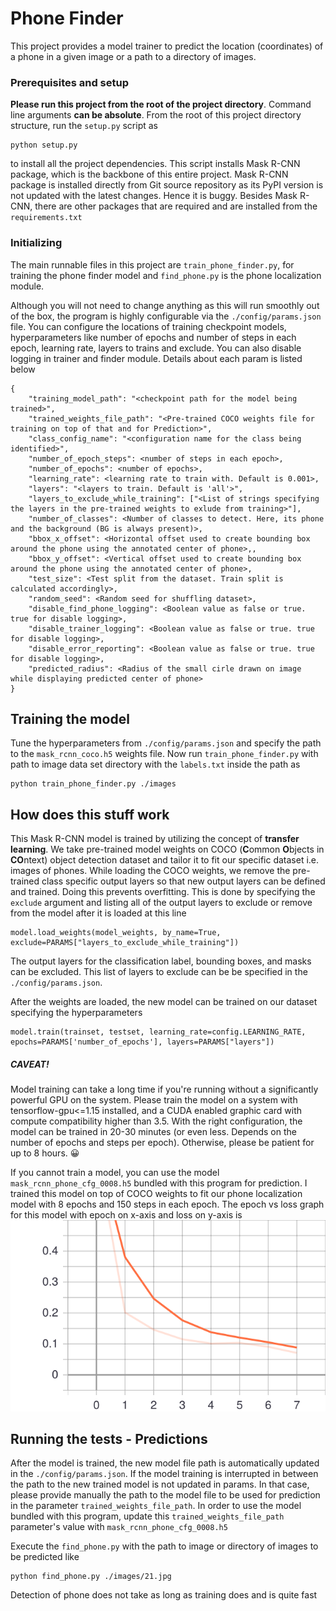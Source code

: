 # Phone Finder

This project provides a model trainer to predict the location (coordinates) of a phone in a given 
image or a path to a directory of images. 
 
### Prerequisites and setup

**Please run this project from the root of the project directory**.
Command line arguments **can be absolute**.
From the root of this project directory structure, run the `setup.py` script as 
```
python setup.py
```
to install all the project dependencies. This script installs Mask R-CNN package, 
which is the backbone of this entire project. Mask R-CNN package is installed directly from Git source
repository as its PyPI version is not updated with the latest changes. Hence it is buggy. 
Besides Mask R-CNN, there are other packages that are required and are installed from the `requirements.txt`

### Initializing

The main runnable files in this project are `train_phone_finder.py`, for training the phone finder 
model and `find_phone.py` is the phone localization module.

Although you will not need to change anything as this will run smoothly out of the box,
the program is highly configurable via the `./config/params.json` file. You can configure the locations of
training checkpoint models, hyperparameters like number of epochs and number of steps 
in each epoch, learning rate, layers to trains and exclude. You can also disable logging in trainer
and finder module. Details about each param is listed below 


```
{
    "training_model_path": "<checkpoint path for the model being trained>",
    "trained_weights_file_path": "<Pre-trained COCO weights file for training on top of that and for Prediction>",
    "class_config_name": "<configuration name for the class being identified>",
    "number_of_epoch_steps": <number of steps in each epoch>,
    "number_of_epochs": <number of epochs>,
    "learning_rate": <learning rate to train with. Default is 0.001>,
    "layers": "<layers to train. Default is 'all'>",
    "layers_to_exclude_while_training": ["<List of strings specifying the layers in the pre-trained weights to exlude from training>"],
    "number_of_classes": <Number of classes to detect. Here, its phone and the background (BG is always present)>,
    "bbox_x_offset": <Horizontal offset used to create bounding box around the phone using the annotated center of phone>,,
    "bbox_y_offset": <Vertical offset used to create bounding box around the phone using the annotated center of phone>,
    "test_size": <Test split from the dataset. Train split is calculated accordingly>,
    "random_seed": <Random seed for shuffling dataset>,
    "disable_find_phone_logging": <Boolean value as false or true. true for disable logging>,
    "disable_trainer_logging": <Boolean value as false or true. true for disable logging>,
    "disable_error_reporting": <Boolean value as false or true. true for disable logging>,
    "predicted_radius": <Radius of the small cirle drawn on image while displaying predicted center of phone>
}
```

## Training the model

Tune the hyperparameters from `./config/params.json` and specify the path to the `mask_rcnn_coco.h5` weights file. 
Now run `train_phone_finder.py` with path to image data set directory with the `labels.txt` 
inside the path as

```
python train_phone_finder.py ./images
```

## How does this stuff work

This Mask R-CNN model is trained by utilizing the concept of **transfer learning**. We take pre-trained model weights on 
COCO (**C**ommon **O**bjects in **CO**ntext) object detection dataset and tailor it to fit our specific dataset i.e. 
images of phones. While loading the COCO weights, we remove the pre-trained class specific output layers so 
that new output layers can be defined and trained. Doing this prevents overfitting. This is done by 
specifying the `exclude` argument and listing all of the output layers to exclude or remove from the model
after it is loaded at this line
 ```
model.load_weights(model_weights, by_name=True, exclude=PARAMS["layers_to_exclude_while_training"])
```
 The output layers for the classification label, bounding boxes, 
and masks can be excluded. This list of layers to exclude can be be specified in the `./config/params.json`.

After the weights are loaded, the new model can be trained on our dataset specifying the hyperparameters
```
model.train(trainset, testset, learning_rate=config.LEARNING_RATE, epochs=PARAMS['number_of_epochs'], layers=PARAMS["layers"])
```


##### **CAVEAT!**
Model training can take a long time if you're running without a significantly powerful GPU on the system.
Please train the model on a system with tensorflow-gpu<=1.15 installed, and a CUDA enabled 
graphic card with compute compatibility higher than 3.5. With the right configuration,
the model can be trained in 20-30 minutes (or even less. Depends on the number of epochs and steps per epoch). 
Otherwise, please be patient for up to 8 hours. 😀

If you cannot train a model, you can use the model `mask_rcnn_phone_cfg_0008.h5` bundled with this 
program for prediction. I trained this model on top of COCO weights to fit our phone localization model 
with 8 epochs and 150 steps in each epoch. The epoch vs loss graph for this model with 
epoch on x-axis and loss on y-axis is
![Alt text](./loss.svg)


## Running the tests - Predictions

After the model is trained, the new model file path is automatically updated in the `./config/params.json`.
If the model training is interrupted in between the path to the new trained model is not updated in params.
In that case, please provide manually the path to the model file to be used for prediction in the 
parameter `trained_weights_file_path`. In order to use the model bundled with this program, update this
`trained_weights_file_path` parameter's value with `mask_rcnn_phone_cfg_0008.h5`  

Execute the `find_phone.py` with the path to image or directory of images to be predicted like 
```
python find_phone.py ./images/21.jpg
``` 
Detection of phone does not take as long as training does and is quite fast

